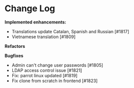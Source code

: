# Change Log

**Implemented enhancements:**

- Translations update Catalan, Spanish and Russian [\#1817]
- Vietnamese translation [\#1809]

**Refactors**

**Bugfixes**

- Admin can't change user passwords [\#1805]
- LDAP access control issue [\#1821]
- Fix: parrot linux updated [\#1819]
- Fix clone from scratch in frontend [\#1823]

